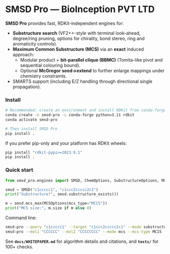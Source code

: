 # SMSD Pro — BioInception PVT LTD

**SMSD Pro** provides fast, RDKit-independent engines for:

- **Substructure search** (VF2++-style with terminal look-ahead, degree/ring pruning, options for chirality, bond stereo, ring and aromaticity controls).
- **Maximum Common Substructure (MCS)** via an **exact** induced approach:
  - Modular product + **bit-parallel clique (BBMC)** (Tomita-like pivot and sequential colouring bound).
  - Optional **McGregor seed→extend** to further enlarge mappings under chemistry constraints.
- SMARTS support (including E/Z handling through directional single propagation).

### Install

```bash
# Recommended: create an environment and install RDKit from conda-forge
conda create -n smsd-pro -c conda-forge python=3.11 rdkit
conda activate smsd-pro

# Then install SMSD Pro
pip install .
```

If you prefer pip-only and your platform has RDKit wheels:
```bash
pip install "rdkit-pypi>=2023.9.1"
pip install .
```

### Quick start

```python
from smsd_pro.engines import SMSD, ChemOptions, SubstructureOptions, MCSOptions

smsd = SMSD("c1ccccc1", "c1ccc2ccccc2c1")
print("Substructure?", smsd.substructure_exists())

m = smsd.mcs_max(MCSOptions(mcs_type="MCCS"))
print("MCS size:", m.size if m else 0)
```

Command line:

```bash
smsd-pro --query "c1ccccc1" --target "c1ccc2ccccc2c1" --mode substructure
smsd-pro --mol1 "CCCCCC" --mol2 "CCCCCCCC" --mode mcs --mcs-type MCIS
```

See **`docs/WHITEPAPER.md`** for algorithm details and citations, and **`tests/`** for 100+ checks.
